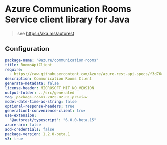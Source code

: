 # Azure Communication Rooms Service client library for Java

> see https://aka.ms/autorest

## Configuration

```yaml
package-name: "@azure/communication-rooms"
title: RoomsApiClient
require:
  - https://raw.githubusercontent.com/Azure/azure-rest-api-specs/f3d76c0c124ccc0ddbe08738a88c92087e358e36/specification/communication/data-plane/Rooms/readme.md
description: Communication Rooms Client
generate-metadata: false
license-header: MICROSOFT_MIT_NO_VERSION
output-folder: ../src/generated
tag: package-rooms-2022-02-01-preview
model-date-time-as-string: false
optional-response-headers: true
generation1-convenience-client: true
use-extension:
  "@autorest/typescript": "6.0.0-beta.15"
azure-arm: false
add-credentials: false
package-version: 1.2.0-beta.1
v3: true
```

